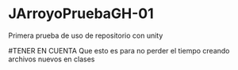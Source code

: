 # JArroyoPruebaGH-01
Primera prueba de uso de repositorio con unity


#TENER EN CUENTA
Que esto es para no perder el tiempo creando archivos nuevos en clases
